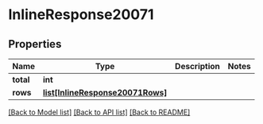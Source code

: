 # InlineResponse20071

## Properties
Name | Type | Description | Notes
------------ | ------------- | ------------- | -------------
**total** | **int** |  | 
**rows** | [**list[InlineResponse20071Rows]**](InlineResponse20071Rows.md) |  | 

[[Back to Model list]](../README.md#documentation-for-models) [[Back to API list]](../README.md#documentation-for-api-endpoints) [[Back to README]](../README.md)

